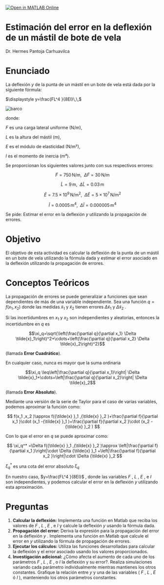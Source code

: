 [![Open in MATLAB Online](https://www.mathworks.com/images/responsive/global/open-in-matlab-online.svg)](https://matlab.mathworks.com/open/github/v1?repo=hpantoja22/PropagacionErrores)
# Estimación del error en la deflexión de un mástil de bote de vela

Dr. Hermes Pantoja Carhuavilca

# Enunciado

La deflexión $y$ de la punta de un mástil en un bote de vela está dada  por la siguiente fórmula:



 $\displaystyle y=\frac{FL^4 }{8EI}\,\,$  
 
![barco](https://github.com/user-attachments/assets/917c413a-9c1c-433e-a29f-cc721ea8e5c7)
  
donde: 


 $F$ es una carga lateral uniforme (N/m), 


 $L$ es la altura del mástil (m),


 $E$ es el módulo de elasticidad (N/m²),


 $I$ es el momento de inercia (m⁴).


Se proporcionan los siguientes valores junto con sus respectivos errores:

 $$ \tilde{F} =750\,\textrm{N/m},~~\Delta \tilde{F} =30\,\textrm{N/m} $$ 

 $$ \tilde{L} =9\,\textrm{m},~~\Delta \tilde{L} =0.03\,\textrm{m} $$ 

 $$ \tilde{E} =7.5\times 10^9 \,{\textrm{N/m}}^2 ,~~\Delta \tilde{E} =5\times 10^7 \,{\textrm{N/m}}^2 $$ 

 $$ \tilde{I} =0.0005\,{\textrm{m}}^4 ,~~\Delta \tilde{I} =0.000005\,{\textrm{m}}^4 $$ 

Se pide: Estimar el error en la deflexión $y$ utilizando la propagación de errores.

# Objetivo

El objetivo de esta actividad es calcular la deflexión de la punta de un  mástil en un bote de vela utilizando la fórmula dada y estimar el error  asociado en la deflexión utilizando la propagación de errores.

# Conceptos Teóricos

La propagación de errores se puede generalizar a funciones que sean  dependientes de más de una variable independiente. Sea una función  $q=f(x_1 ,x_2 )$  donde las medidas ${\tilde{x} }_1$ y ${\tilde{x} }_2$ tienen  errores $\Delta {\tilde{x} }_1$ y $\Delta {\tilde{x} }_2$ .

Si las incertidumbres en $x_1$ y $x_2$ son independientes y aleatorias, entonces la incertidumbre en $q$ es

$$\xi_q=\sqrt{\left(\frac{\partial q}{\partial x_1} \Delta \tilde{x}_1\right)^2+\cdots+\left(\frac{\partial q}{\partial x_2} \Delta \tilde{x}_2\right)^2}$$

(llamada  **Error Cuadrático**).

En cualquier caso, nunca es mayor que la suma ordinaria

$$\xi_q \leq\left|\frac{\partial q}{\partial x_1}\right| \Delta \tilde{x}_1+\cdots+\left|\frac{\partial q}{\partial x_2}\right| \Delta \tilde{x}_2$$

(llamada  **Error Absoluto**).

Mediante una versión de la serie de Taylor para el caso de varias variables,  podemos aproximar la función como: 

 $$ f(x_1 ,x_2 )\approx f({\tilde{x} }_1 ,{\tilde{x} }_2 )+\frac{\partial f}{\partial x_1 }\cdot (x_1 -{\tilde{x} }_1 )+\frac{\partial f}{\partial x_2 }\cdot (x_2 -{\tilde{x} }_2 ) $$ 

Con lo que el error en $q$ se puede aproximar como: 

 $$ \xi_q^* =\Delta f({\tilde{x} }_1 ,{\tilde{x} }_2 )\approx \left|\frac{\partial f}{\partial x_1 }\right|\cdot \Delta {\tilde{x} }_1 +\left|\frac{\partial f}{\partial x_2 }\right|\cdot \Delta {\tilde{x} }_2 $$ 

 $\xi_q^*$ es una cota del error absoluto $\xi_q$

En nuestro caso, $y=\frac{FL^4 }{8EI}$ , donde las variables $F$ , $L$ , $E$ , e $I$ son independientes, y podemos calcular el error en la deflexión $y$ utilizando esta aproximación. 

# Preguntas 

1.   **Calcular la deflexión:** Implementa una función en Matlab que reciba los valores de $F$ , $L$ , $E$ , e $I$ y calcule la deflexión $y$ usando la fórmula dada.
2. **Propagación del error:** Deriva la expresión para la propagación del error en la deflexión $y$ . Implementa una función en Matlab que calcule el error en $y$ utilizando  la fórmula de propagación de errores.
3. **Ejecutar los cálculos:** Utiliza las funciones desarrolladas para calcular la deflexión y el error  asociado usando los valores proporcionados.
4. **Investigación adicional:**  ¿Cómo afecta el aumento de cada uno de los parámetros $F$ , $L$ , $E$ , o $I$  la deflexión y su error?. Realiza simulaciones variando cada parámetro  individualmente mientras mantienes los otros constantes. Grafique la relación entre $y$ y una de las variables ( $F$ , $L$ , $E$ ó $I$ ),  manteniendo los otros parámetros constantes.
